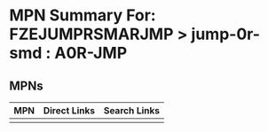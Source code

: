 



# MPN Summary For: FZEJUMPRSMARJMP > jump-0r-smd : A0R-JMP

## MPNs
  

|MPN|Direct Links|Search Links|
| :--- | :--- | :--- |
||||
